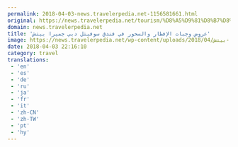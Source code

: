 ```yaml
---
permalink: 2018-04-03-news.travelerpedia.net-1156581661.html
original: https://news.travelerpedia.net/tourism/%D8%A5%D9%81%D8%B7%D8%A7%D8%B1-%D8%B3%D8%AD%D9%88%D8%B1-%D9%81%D9%86%D8%AF%D9%82-%D8%B3%D9%88%D9%81%D9%8A%D8%AA%D9%84-%D8%AF%D8%A8%D9%8A-%D8%AC%D9%85%D9%8A%D8%B1%D8%A7-%D8%A8%D9%8A%D8%AA%D8%B4/
domain: news.travelerpedia.net
title: 'عروض وجبات الإفطار والسحور في فندق سوفيتل دبي جميرا بيتش'
image: https://news.travelerpedia.net/wp-content/uploads/2018/04/الإفطار-والسحور-في-فندق-سوفيتل-دبي-جميرا-بيتش.jpeg
date: 2018-04-03 22:16:10
category: travel
translations: 
 - 'en'
 - 'es'
 - 'de'
 - 'ru'
 - 'ja'
 - 'fr'
 - 'it'
 - 'zh-CN'
 - 'zh-TW'
 - 'pt'
 - 'hy'
---
```


